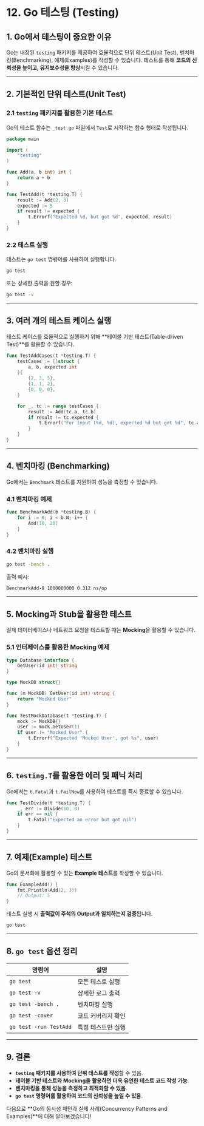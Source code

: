 # 12. Go 테스팅 (Testing)

## 1. Go에서 테스팅이 중요한 이유

Go는 내장된 `testing` 패키지를 제공하여 효율적으로 단위 테스트(Unit Test), 벤치마킹(Benchmarking), 예제(Examples)를 작성할 수 있습니다.
테스트를 통해 **코드의 신뢰성을 높이고, 유지보수성을 향상**시킬 수 있습니다.

---

## 2. 기본적인 단위 테스트(Unit Test)

### 2.1 `testing` 패키지를 활용한 기본 테스트
Go의 테스트 함수는 `_test.go` 파일에서 `Test`로 시작하는 함수 형태로 작성됩니다.

```go
package main

import (
    "testing"
)

func Add(a, b int) int {
    return a + b
}

func TestAdd(t *testing.T) {
    result := Add(2, 3)
    expected := 5
    if result != expected {
        t.Errorf("Expected %d, but got %d", expected, result)
    }
}
```

### 2.2 테스트 실행
테스트는 `go test` 명령어를 사용하여 실행합니다.
```sh
go test
```
또는 상세한 출력을 원할 경우:
```sh
go test -v
```

---

## 3. 여러 개의 테스트 케이스 실행

테스트 케이스를 효율적으로 실행하기 위해 **테이블 기반 테스트(Table-driven Test)**를 활용할 수 있습니다.

```go
func TestAddCases(t *testing.T) {
    testCases := []struct {
        a, b, expected int
    }{
        {2, 3, 5},
        {1, 1, 2},
        {0, 0, 0},
    }

    for _, tc := range testCases {
        result := Add(tc.a, tc.b)
        if result != tc.expected {
            t.Errorf("For input (%d, %d), expected %d but got %d", tc.a, tc.b, tc.expected, result)
        }
    }
}
```

---

## 4. 벤치마킹 (Benchmarking)
Go에서는 `Benchmark` 테스트를 지원하여 성능을 측정할 수 있습니다.

### 4.1 벤치마킹 예제
```go
func BenchmarkAdd(b *testing.B) {
    for i := 0; i < b.N; i++ {
        Add(10, 20)
    }
}
```

### 4.2 벤치마킹 실행
```sh
go test -bench .
```
출력 예시:
```sh
BenchmarkAdd-8 1000000000 0.312 ns/op
```

---

## 5. Mocking과 Stub을 활용한 테스트

실제 데이터베이스나 네트워크 요청을 테스트할 때는 **Mocking**을 활용할 수 있습니다.

### 5.1 인터페이스를 활용한 Mocking 예제
```go
type Database interface {
    GetUser(id int) string
}

type MockDB struct{}

func (m MockDB) GetUser(id int) string {
    return "Mocked User"
}

func TestMockDatabase(t *testing.T) {
    mock := MockDB{}
    user := mock.GetUser(1)
    if user != "Mocked User" {
        t.Errorf("Expected 'Mocked User', got %s", user)
    }
}
```

---

## 6. `testing.T`를 활용한 에러 및 패닉 처리

Go에서는 `t.Fatal`과 `t.FailNow`를 사용하여 테스트를 즉시 종료할 수 있습니다.

```go
func TestDivide(t *testing.T) {
    _, err := Divide(10, 0)
    if err == nil {
        t.Fatal("Expected an error but got nil")
    }
}
```

---

## 7. 예제(Example) 테스트

Go의 문서화에 활용할 수 있는 **Example 테스트**를 작성할 수 있습니다.

```go
func ExampleAdd() {
    fmt.Println(Add(2, 3))
    // Output: 5
}
```

테스트 실행 시 **출력값이 주석의 Output과 일치하는지 검증**됩니다.

```sh
go test
```

---

## 8. `go test` 옵션 정리

| 명령어 | 설명 |
|--------|------|
| `go test` | 모든 테스트 실행 |
| `go test -v` | 상세한 로그 출력 |
| `go test -bench .` | 벤치마킹 실행 |
| `go test -cover` | 코드 커버리지 확인 |
| `go test -run TestAdd` | 특정 테스트만 실행 |

---

## 9. 결론

- **`testing` 패키지를 사용하여 단위 테스트를 작성**할 수 있음.
- **테이블 기반 테스트와 Mocking을 활용하면 더욱 유연한 테스트 코드 작성 가능**.
- **벤치마킹을 통해 성능을 측정하고 최적화할 수 있음**.
- **`go test` 명령어를 활용하여 코드의 신뢰성을 높일 수 있음**.

다음으로 **Go의 동시성 패턴과 실제 사례(Concurrency Patterns and Examples)**에 대해 알아보겠습니다!

